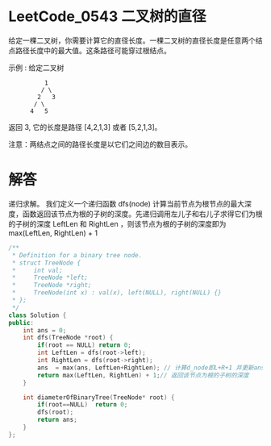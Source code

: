
# LeetCode_0543 二叉树的直径

给定一棵二叉树，你需要计算它的直径长度。一棵二叉树的直径长度是任意两个结点路径长度中的最大值。这条路径可能穿过根结点。

示例 :
给定二叉树
```
          1
         / \
        2   3
       / \     
      4   5    
```
返回 3, 它的长度是路径 [4,2,1,3] 或者 [5,2,1,3]。

注意：两结点之间的路径长度是以它们之间边的数目表示。

# 解答
递归求解。
我们定义一个递归函数 dfs(node) 计算当前节点为根节点的最大深度，函数返回该节点为根的子树的深度。先递归调用左儿子和右儿子求得它们为根的子树的深度 LeftLen 和 RightLen ，则该节点为根的子树的深度即为 max(LeftLen, RightLen) + 1


```C++
/**
 * Definition for a binary tree node.
 * struct TreeNode {
 *     int val;
 *     TreeNode *left;
 *     TreeNode *right;
 *     TreeNode(int x) : val(x), left(NULL), right(NULL) {}
 * };
 */
class Solution {
public:
    int ans = 0;
    int dfs(TreeNode *root) {
        if(root == NULL) return 0;
        int LeftLen = dfs(root->left);
        int RightLen = dfs(root->right);
        ans  = max(ans, LeftLen+RightLen); // 计算d_node即L+R+1 并更新ans
        return max(LeftLen, RightLen) + 1;// 返回该节点为根的子树的深度
    }

    int diameterOfBinaryTree(TreeNode* root) {
        if(root==NULL)  return 0;
        dfs(root);
        return ans;
    }
};
```